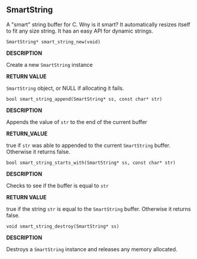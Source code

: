 ## SmartString
A "smart" string buffer for C. Wny is it smart? It automatically resizes itself to fit any size string. It has an easy API for dynamic strings.

`SmartString* smart_string_new(void)`

**DESCRIPTION**

Create a new `SmartString` instance

**RETURN VALUE**

`SmartString` object, or NULL if allocating it fails.

`bool smart_string_append(SmartString* ss, const char* str)`

**DESCRIPTION**

Appends the value of `str` to the end of the current buffer

**RETURN_VALUE**

true if `str` was able to appended to the current `SmartString` buffer. Otherwise it returns false.

`bool smart_string_starts_with(SmartString* ss, const char* str)`

**DESCRIPTION**

Checks to see if the buffer is equal to `str`

**RETURN VALUE**

true if the string `str` is equal to the `SmartString` buffer. Otherwise it returns false.

`void smart_string_destroy(SmartString* ss)`

**DESCRIPTION**

Destroys a `SmartString` instance and releases any memory allocated.
